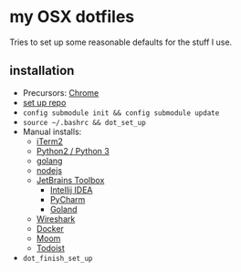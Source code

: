 # my OSX dotfiles

Tries to set up some reasonable defaults for the stuff I use.

## installation
- Precursors: [Chrome](https://www.google.com/chrome/)
- [set up repo](https://developer.atlassian.com/blog/2016/02/best-way-to-store-dotfiles-git-bare-repo/)
- `config submodule init && config submodule update`
- `source ~/.bashrc && dot_set_up`
- Manual installs:
    - [iTerm2](https://www.iterm2.com/)
    - [Python2 / Python 3](https://www.python.org/downloads/)
    - [golang](https://golang.org/dl/)
    - [nodejs](https://nodejs.org/en/download/)
    - [JetBrains Toolbox](https://www.jetbrains.com/toolbox/app/)
        * [Intellij IDEA](https://www.jetbrains.com/idea/)
        * [PyCharm](https://www.jetbrains.com/pycharm/)
        * [Goland](https://www.jetbrains.com/go/)
    - [Wireshark](https://www.wireshark.org/download.html)
    - [Docker](https://store.docker.com/search?type=edition&offering=community)
    - [Moom](https://itunes.apple.com/us/app/moom/id419330170?mt=12)
    - [Todoist](https://itunes.apple.com/us/app/todoist-organize-your-life/id585829637?mt=12)
- `dot_finish_set_up`

